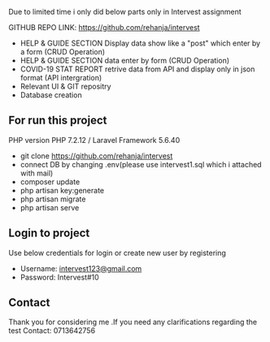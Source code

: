 Due to limited time i only did below parts only in Intervest assignment

GITHUB REPO LINK: https://github.com/rehanja/intervest

- HELP & GUIDE SECTION Display data show like a "post" which enter by a form (CRUD Operation)
- HELP & GUIDE SECTION data enter by form (CRUD Operation)
- COVID-19 STAT REPORT retrive data from API and display only in json format (API intergration)
- Relevant UI & GIT repositry
- Database creation

## For run this project
PHP version PHP 7.2.12 / Laravel Framework 5.6.40 

- git clone https://github.com/rehanja/intervest
- connect DB by changing .env(please use intervest1.sql which i attached with  mail)
- composer update
- php artisan key:generate
- php artisan migrate
- php artisan serve

## Login to project

Use below credentials for login or create new user by registering
- Username: intervest123@gmail.com
- Password: Intervest#10


## Contact

Thank you for considering me .If you need any clarifications regarding the test Contact: 0713642756